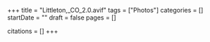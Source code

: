 +++
title = "Littleton,_CO_2.0.avif"
tags = ["Photos"]
categories = []
startDate = ""
draft = false
pages = []

citations = []
+++
